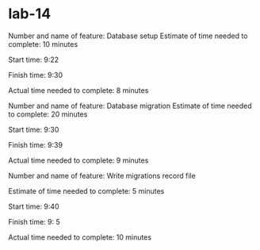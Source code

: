 # lab-14

Number and name of feature: Database setup
Estimate of time needed to complete: 10 minutes

Start time: 9:22

Finish time: 9:30

Actual time needed to complete: 8 minutes



Number and name of feature: Database migration
Estimate of time needed to complete: 20 minutes

Start time: 9:30

Finish time: 9:39

Actual time needed to complete: 9 minutes



Number and name of feature: Write migrations record file

Estimate of time needed to complete: 5 minutes

Start time: 9:40

Finish time: 9: 5

Actual time needed to complete: 10 minutes

